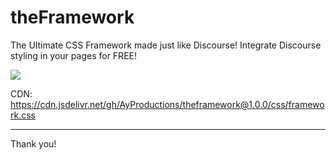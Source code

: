 # theFramework
The Ultimate CSS Framework made just like Discourse! Integrate Discourse styling in your pages for FREE!

[![](https://data.jsdelivr.com/v1/package/gh/AyProductions/theframework/badge)](https://www.jsdelivr.com/package/gh/AyProductions/theframework)

CDN: https://cdn.jsdelivr.net/gh/AyProductions/theframework@1.0.0/css/framework.css
***

Thank you!
